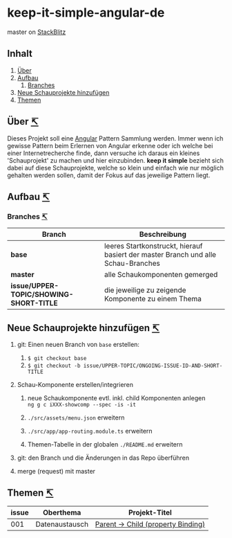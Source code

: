 # keep-it-simple-angular-de

master on [StackBlitz](https://stackblitz.com/github/dele1972/kis-angular-de/tree/master)

<a name="toc"></a>

## Inhalt

1. [Über](#about)
1. [Aufbau](#about)
   1. [Branches](#branches)
1. [Neue Schauprojekte hinzufügen](#newproject)
1. [Themen](#topics)

<a name="structure"></a>

## Über [↸](#toc)

Dieses Projekt soll eine [Angular](https://angular.io/) Pattern Sammlung werden. Immer wenn ich gewisse Pattern beim Erlernen von Angular erkenne oder ich welche bei einer Internetrecherche finde, dann versuche ich daraus ein kleines 'Schauprojekt' zu machen und hier einzubinden. **keep it simple** bezieht sich dabei auf diese Schauprojekte, welche so klein und einfach wie nur möglich gehalten werden sollen, damit der Fokus auf das jeweilige Pattern liegt.

<a name="structure"></a>

## Aufbau [↸](#toc)

<a name="branches"></a>

### Branches [↸](#toc)

Branch | Beschreibung
--- | ---
**base** | leeres Startkonstruckt, hierauf basiert der master Branch und alle Schau-Branches
**master** | alle Schaukomponenten gemerged
**issue/UPPER-TOPIC/SHOWING-SHORT-TITLE** | die jeweilige zu zeigende Komponente zu einem Thema

<a name="newproject"></a>

## Neue Schauprojekte hinzufügen [↸](#toc)

1. git: Einen neuen Branch von `base` erstellen:  
   1. `$ git checkout base`  
   1. `$ git checkout -b issue/UPPER-TOPIC/ONGOING-ISSUE-ID-AND-SHORT-TITLE`

1. Schau-Komponente erstellen/integrieren
   1. neue Schaukomponente evtl. inkl. child Komponenten anlegen  
   `ng g c iXXX-showcomp --spec -is -it`

   1. `./src/assets/menu.json` erweitern
   1. `./src/app/app-routing.module.ts` erweitern
   1. Themen-Tabelle in der globalen `./README.md` erweitern

1. git: den Branch und die Änderungen in das Repo überführen

1. merge (request) mit master

<a name="topics"></a>

## Themen [↸](#toc)

issue | Oberthema | Projekt-Titel  
--- | --- | ---
001 | Datenaustausch | [Parent -> Child (property Binding)](https://github.com/dele1972/kis-angular-de/tree/issue/sharing-data/i001-parent2child/src/app/issues/i001-parent2child)
